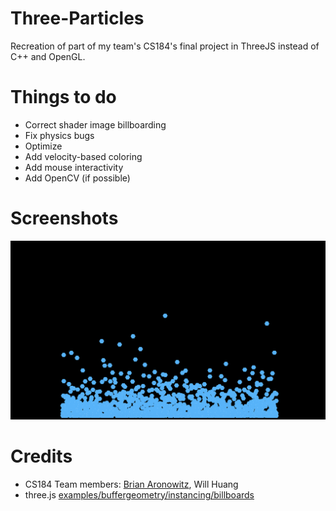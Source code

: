 # Three-Particles
Recreation of part of my team's CS184's final project in ThreeJS instead of C++ and OpenGL.

# Things to do
 - Correct shader image billboarding
 - Fix physics bugs
 - Optimize
 - Add velocity-based coloring
 - Add mouse interactivity
 - Add OpenCV (if possible)

# Screenshots
<img src="screenshots/screen1.png"></img>

# Credits
- CS184 Team members: <a href="https://github.com/FlyingSpringrol">Brian Aronowitz</a>, Will Huang
- three.js <a href="https://threejs.org/examples/?q=instan#webgl_buffergeometry_instancing_billboards">examples/buffergeometry/instancing/billboards</a>